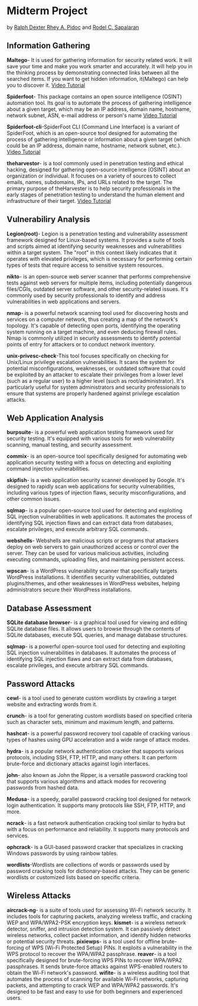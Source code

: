 # Midterm Project

by [Ralph Dexter Rhey A. Pidoc](https://www.facebook.com/dexterpidoc) and [Rodel  C. Sapalaran](https://www.facebook.com/profile.php?id=100084501295860)

## Information Gathering 
**Maltego**- It is used for gathering information for security related work. It will save your time and make you work smarter and accurately. It will help you in the thinking process by demonstrating connected links between all the searched items. If you want to get hidden information, it(Maltego) can help you to discover it.
[Video Tutorial](https://youtu.be/GwBiJqa_nEc?si=il7mX9BWdkg74VmR)

**Spiderfoot**- This package contains an open source intelligence (OSINT) automation tool. Its goal is to automate the process of gathering intelligence about a given target, which may be an IP address, domain name, hostname, network subnet, ASN, e-mail address or person's name
[Video Tutorial](https://youtu.be/UqrwXjqxgeI?si=1pBS-gKjq1fwUvoI)

**Spiderfoot-cli**-SpiderFoot CLI (Command Line Interface) is a variant of SpiderFoot, which is an open-source tool designed for automating the process of gathering intelligence or information about a given target (which could be an IP address, domain name, hostname, network subnet, etc.). 
[Video Tutorial](https://youtu.be/sSYuTD7wDhE?si=5aBQlnfWywZVMnuC)

**theharvestor**- is a tool commonly used in penetration testing and ethical hacking, designed for gathering open-source intelligence (OSINT) about an organization or individual. It focuses on a variety of sources to collect emails, names, subdomains, IPs, and URLs related to the target. The primary purpose of theHarvester is to help security professionals in the early stages of penetration testing to understand the human element and infrastructure of their target.
[Video Tutorial](https://youtu.be/YX_-IhVhsJU?si=v6Wc5aT5X0GisuQS)

## Vulnerabiliry Analysis ##
**Legion(root)**- Legion is a penetration testing and vulnerability assessment framework designed for Linux-based systems. It provides a suite of tools and scripts aimed at identifying security weaknesses and vulnerabilities within a target system. The "root" in this context likely indicates that it operates with elevated privileges, which is necessary for performing certain types of tests that require access to sensitive system resources.

**nikto**- is an open-source web server scanner that performs comprehensive tests against web servers for multiple items, including potentially dangerous files/CGIs, outdated server software, and other security-related issues. It's commonly used by security professionals to identify and address vulnerabilities in web applications and servers.

**nmap**- is a powerful network scanning tool used for discovering hosts and services on a computer network, thus creating a map of the network's topology. It's capable of detecting open ports, identifying the operating system running on a target machine, and even deducing firewall rules. Nmap is commonly utilized in security assessments to identify potential points of entry for attackers or to conduct network inventory.

**unix-privesc-check**-This tool focuses specifically on checking for Unix/Linux privilege escalation vulnerabilities. It scans the system for potential misconfigurations, weaknesses, or outdated software that could be exploited by an attacker to escalate their privileges from a lower level (such as a regular user) to a higher level (such as root/administrator). It's particularly useful for system administrators and security professionals to ensure that systems are properly hardened against privilege escalation attacks.

## Web Application Analysis ##

**burpsuite**- is a powerful web application testing framework used for security testing. It's equipped with various tools for web vulnerability scanning, manual testing, and security assessment.

**commix**- is an open-source tool specifically designed for automating web application security testing with a focus on detecting and exploiting command injection vulnerabilities.

**skipfish**- is a web application security scanner developed by Google. It's designed to rapidly scan web applications for security vulnerabilities, including various types of injection flaws, security misconfigurations, and other common issues.

**sqlmap**- is a popular open-source tool used for detecting and exploiting SQL injection vulnerabilities in web applications. It automates the process of identifying SQL injection flaws and can extract data from databases, escalate privileges, and execute arbitrary SQL commands.

**webshells**- Webshells are malicious scripts or programs that attackers deploy on web servers to gain unauthorized access or control over the server. They can be used for various malicious activities, including executing commands, uploading files, and maintaining persistent access.

**wpscan**- is a WordPress vulnerability scanner that specifically targets WordPress installations. It identifies security vulnerabilities, outdated plugins/themes, and other weaknesses in WordPress websites, helping administrators secure their WordPress installations.

## Database Assessment ##

**SQLite database browser**- is a graphical tool used for viewing and editing SQLite database files. It allows users to browse through the contents of SQLite databases, execute SQL queries, and manage database structures.

**sqlmap**- is a powerful open-source tool used for detecting and exploiting SQL injection vulnerabilities in databases. It automates the process of identifying SQL injection flaws and can extract data from databases, escalate privileges, and execute arbitrary SQL commands.

## Password Attacks ##

**cewl**- is a tool used to generate custom wordlists by crawling a target website and extracting words from it.

**crunch**-  is a tool for generating custom wordlists based on specified criteria such as character sets, minimum and maximum length, and patterns.

**hashcat**-  is a powerful password recovery tool capable of cracking various types of hashes using GPU acceleration and a wide range of attack modes.

**hydra**- is a popular network authentication cracker that supports various protocols, including SSH, FTP, HTTP, and many others. It can perform brute-force and dictionary attacks against login interfaces.

**john**- also known as John the Ripper, is a versatile password cracking tool that supports various algorithms and attack modes for recovering passwords from hashed data.

**Medusa**- is a speedy, parallel password cracking tool designed for network login authentication. It supports many protocols like SSH, FTP, HTTP, and more.

**ncrack**- is a fast network authentication cracking tool similar to hydra but with a focus on performance and reliability. It supports many protocols and services.

**ophcrack**- is a GUI-based password cracker that specializes in cracking Windows passwords by using rainbow tables.

**wordlists**-Wordlists are collections of words or passwords used by password cracking tools for dictionary-based attacks. They can be generic wordlists or customized lists based on specific criteria.

## Wireless Attacks ##

**aircrack-ng**- is a suite of tools used for assessing Wi-Fi network security. It includes tools for capturing packets, analyzing wireless traffic, and cracking WEP and WPA/WPA2-PSK encryption keys.
**kismet**- is a wireless network detector, sniffer, and intrusion detection system. It can passively detect wireless networks, collect packet information, and identify hidden networks or potential security threats.
**pixiewps**-  is a tool used for offline brute-forcing of WPS (Wi-Fi Protected Setup) PINs. It exploits a vulnerability in the WPS protocol to recover the WPA/WPA2 passphrase.
**reaver**- is a tool specifically designed for brute-forcing WPS PINs to recover WPA/WPA2 passphrases. It sends brute-force attacks against WPS-enabled routers to obtain the Wi-Fi network's password.
**wifite**-  is a wireless auditing tool that automates the process of scanning for available Wi-Fi networks, capturing packets, and attempting to crack WEP and WPA/WPA2 passwords. It's designed to be fast and easy to use for both beginners and experienced users.

